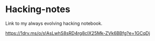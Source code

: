 # Hacking-notes
Link to my always evolving hacking notebook.


https://1drv.ms/o/s!AsLwhS8sRD4rg8cIX25Mk-ZVk6BBfg?e=1GCqDj
